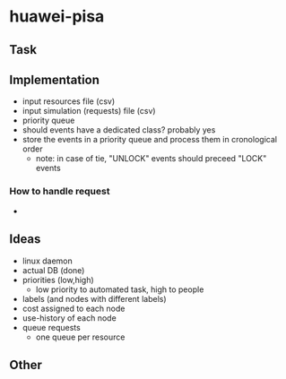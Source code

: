 # huawei-pisa

## Task

## Implementation
* input resources file (csv)
* input simulation (requests) file (csv)
* priority queue
* should events have a dedicated class? probably yes
* store the events in a priority queue and process them in cronological order
    * note: in case of tie, "UNLOCK" events should preceed "LOCK" events

### How to handle request
* 

## Ideas
* linux daemon
* actual DB (done)
* priorities (low,high)
    * low priority to automated task, high to people
* labels (and nodes with different labels)
* cost assigned to each node
* use-history of each node
* queue requests
    * one queue per resource

## Other
